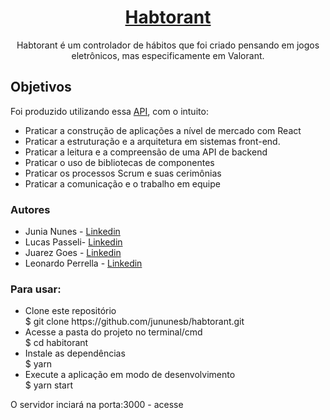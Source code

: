 <h1 align="center">
  <a href="https://habtorant.vercel.app/">Habtorant</a>
</h1>
<p align="center">Habtorant é um controlador de hábitos que foi criado pensando em jogos eletrônicos, mas especificamente em Valorant.</p>

<h2>Objetivos</h2
<p>Foi produzido utilizando essa <a href="https://habit-documentation.vercel.app">API</a>, com o intuito:</p>
<ul>
  <li>Praticar a construção de aplicações a nível de mercado com React</li>
  <li>Praticar a estruturação e a arquitetura em sistemas front-end.</li>
  <li>Praticar a leitura e a compreensão de uma API de backend</li>
  <li>Praticar o uso de bibliotecas de componentes</li>
  <li>Praticar os processos Scrum e suas cerimônias</li>
  <li>Praticar a comunicação e o trabalho em equipe</li>
</ul>

<h3>Autores</h3>
<ul>
  <li>
  Junia Nunes - <a href="https://www.linkedin.com/in/jununesb/">Linkedin</a>
  </li>
  <li>
  Lucas Passeli- <a href="https://www.linkedin.com/in/lucas-passeli/">Linkedin</a>
  </li>
  <li>
  Juarez Goes - <a href="https://www.linkedin.com/in/juarezantoniogoes/">Linkedin</a>
  </li>
  <li>
  Leonardo Perrella - <a href="https://www.linkedin.com/in/leonardo-augusto-perrella/">Linkedin</a>
  </li>
</ul>


<h3>Para usar:</h3>
<ul>
  <li>Clone este repositório</li>
       $ git clone https://github.com/jununesb/habtorant.git

  <li>Acesse a pasta do projeto no terminal/cmd</li>
       $ cd habitorant

  <li>Instale as dependências</li>
       $ yarn

  <li>Execute a aplicação em modo de desenvolvimento</li>
       $ yarn start
</ul>
<p>O servidor inciará na porta:3000 - acesse <http://localhost:3000></p>

